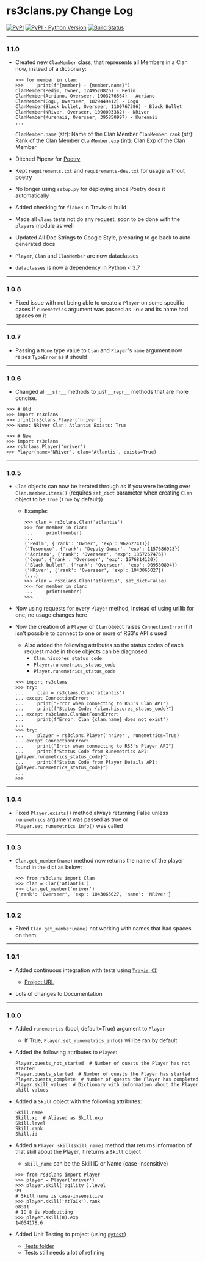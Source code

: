 # rs3clans.py Change Log

[![PyPI](https://img.shields.io/pypi/v/rs3clans.svg)](https://pypi.org/project/rs3clans/) [![PyPI - Python Version](https://img.shields.io/pypi/pyversions/rs3clans.svg)](https://pypi.org/project/rs3clans/) [![Build Status](https://travis-ci.org/johnvictorfs/rs3clans.py.svg?branch=master)](https://travis-ci.org/johnvictorfs/rs3clans.py)

***

### 1.1.0

- Created new `ClanMember` class, that represents all Members in a Clan now, instead of a dictionary:
    ```python3
    >>> for member in clan:
    >>>     print(f"{member} - {member.name}")
    ClanMember(Pedim, Owner, 1249520826) - Pedim
    ClanMember(Acriano, Overseer, 1903276564) - Acriano
    ClanMember(Cogu, Overseer, 1829449412) - Cogu
    ClanMember(Black bullet, Overseer, 1100767386) - Black Bullet
    ClanMember(NRiver, Overseer, 1090093362) - NRiver
    ClanMember(Kurenaii, Overseer, 395850997) - Kurenaii
    ...
    ```
    
    `ClanMember.name` (str): Name of the Clan Member
    `ClanMember.rank` (str): Rank of the Clan Member
    `ClanMember.exp` (int): Clan Exp of the Clan Member

- Ditched Pipenv for [Poetry](https://github.com/sdispater/poetry/)

- Kept `requirements.txt` and `requirements-dev.txt` for usage without poetry

- No longer using `setup.py` for deploying since Poetry does it automatically

- Added checking for `flake8` in Travis-ci build

- Made all `clans` tests not do any request, soon to be done with the `players` module as well

- Updated All Doc Strings to Google Style, preparing to go back to auto-generated docs

- `Player`, `Clan` and `ClanMember` are now dataclasses

- `dataclasses` is now a dependency in Python < 3.7

***

### 1.0.8

- Fixed issue with not being able to create a `Player` on some specific cases if `runemetrics` argument was passed as `True` and its name had spaces on it

***

### 1.0.7

- Passing a `None` type value to `Clan` and `Player`'s `name` argument now raises `TypeError` as it should

***

### 1.0.6

- Changed all `__str__` methods to just `__repr__` methods that are more concise.
```python3
>>> # Old
>>> import rs3clans
>>> print(rs3clans.Player('nriver')
>>> Name: NRiver Clan: Atlantis Exists: True

>>> # New
>>> import rs3clans
>>> rs3clans.Player('nriver')
>>> Player(name='NRiver', clan='Atlantis', exists=True)
```

***

### 1.0.5
- `Clan` objects can now be iterated through as if you were iterating over `Clan.member.items()` (requires `set_dict` parameter when creating `Clan` object to be `True` (`True` by default))
    - Example:
        ```python3
        >>> clan = rs3clans.Clan('atlantis')
        >>> for member in clan:
        ...     print(member)
        ...
        ('Pedim', {'rank': 'Owner', 'exp': 962627411})
        ('Tusoroxo', {'rank': 'Deputy Owner', 'exp': 1157686923})
        ('Acriano', {'rank': 'Overseer', 'exp': 1857267476})
        ('Cogu', {'rank': 'Overseer', 'exp': 1576814120})
        ('Black bullet', {'rank': 'Overseer', 'exp': 909580894})
        ('NRiver', {'rank': 'Overseer', 'exp': 1043065027})
        (...)
        >>> clan = rs3clans.Clan('atlantis', set_dict=False)
        >>> for member in clan:
        ...     print(member)
        >>> 
        ```

- Now using requests for every `Player` method, instead of using urllib for one, no usage changes here

- Now the creation of a `Player` or `Clan` object raises `ConnectionError` if it isn't possible to connect to one or more of RS3's API's used
    - Also added the following attributes so the status codes of each request made in those objects can be diagnosed:
        - `Clan.hiscores_status_code`
        - `Player.runemetrics_status_code`
        - `Player.runemetrics_status_code`
    ```python3
    >>> import rs3clans
    >>> try:
    ...     clan = rs3clans.Clan('atlantis')
    ... except ConnectionError:
    ...     print("Error when connecting to RS3's Clan API")
    ...     print(f"Status Code: {clan.hiscores_status_code}")
    ... except rs3clans.ClanNotFoundError:
    ...     print(f"Error. Clan {clan.name} does not exist")
    ...
    >>> try:
    ...     player = rs3clans.Player('nriver', runemetrics=True)
    ... except ConnectionError:
    ...     print("Error when connecting to RS3's Player API")
    ...     print(f"Status Code from Runemetrics API: {player.runemetrics_status_code}")
    ...     print(f"Status Code from Player Details API: {player.runemetrics_status_code}")
    ...
    >>> 
    ```

***

### 1.0.4
- Fixed `Player.exists()` method always returning False unless `runemetrics` argument was passed as true or `Player.set_runemetrics_info()` was called

***

### 1.0.3
- `Clan.get_member(name)` method now returns the name of the player found in the dict as below:
    ```python3
    >>> from rs3clans import Clan
    >>> clan = Clan('atlantis')
    >>> clan.get_member('nriver')
    {'rank': 'Overseer', 'exp': 1043065027, 'name': 'NRiver'}
    ```

***

### 1.0.2
- Fixed `Clan.get_member(name)` not working with names that had spaces on them

***

### 1.0.1
- Added continuous integration with tests using [`Travis CI`](https://travis-ci.org)
    - [Project URL](https://travis-ci.org/johnvictorfs/rs3clans.py)

- Lots of changes to Documentation

***

### 1.0.0
- Added `runemetrics` (bool, default=True) argument to `Player`
    - If True, `Player.set_runemetrics_info()` will be ran by default

- Added the following attributes to `Player`:
    ```python3
    Player.quests_not_started  # Number of quests the Player has not started
    Player.quests_started  # Number of quests the Player has started
    Player.quests_complete  # Number of quests the Player has completed
    Player.skill_values  # Dictionary with information about the Player skill values
    ```

- Added a `Skill` object with the following attributes:
    ```python3
    Skill.name
    Skill.xp  # Aliased as Skill.exp
    Skill.level
    Skill.rank
    Skill.id
    ```

- Added a `Player.skill(skill_name)` method that returns information of that skill about the Player, it returns a `Skill` object
    - `skill_name` can be the Skill ID or Name (case-insensitive)
    ```python3
    >>> from rs3clans import Player
    >>> player = Player('nriver')
    >>> player.skill('agility').level
    99
    # Skill name is case-insensitive
    >>> player.skill('AtTaCk').rank
    68311
    # ID 8 is Woodcutting
    >>> player.skill(8).exp
    14054178.6
    ```

- Added Unit Testing to project (using [`pytest`](https://docs.pytest.org/en/latest/))
    - [Tests folder](/tests/) 
    - Tests still needs a lot of refining
